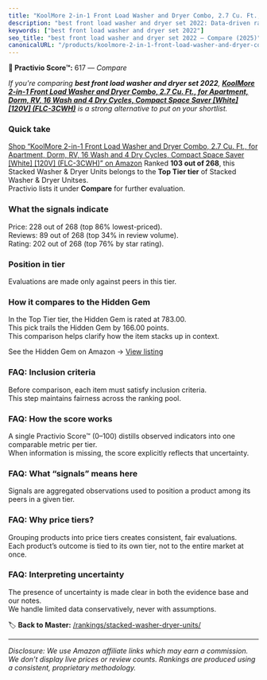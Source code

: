 ```yaml
---
title: "KoolMore 2-in-1 Front Load Washer and Dryer Combo, 2.7 Cu. Ft., for Apartment, Dorm, RV, 16 Wash and 4 Dry Cycles, Compact Space Saver [White] [120V] (FLC-3CWH)"
description: "best front load washer and dryer set 2022: Data-driven ranking using the Practivio Score™. Positioned by quality, value, demand, findability, momentum."
keywords: ["best front load washer and dryer set 2022"]
seo_title: "best front load washer and dryer set 2022 — Compare (2025)"
canonicalURL: "/products/koolmore-2-in-1-front-load-washer-and-dryer-combo-27-cu-ft-for-apartment-dorm-rv-16-wash-and-4-dry-cycles-compact-space-saver-white-120v-flc-3cwh-B09QXXBF2B/"
---
```


**🛒 Practivio Score™:** 617 — _Compare_


*If you're comparing **best front load washer and dryer set 2022**, **[KoolMore 2-in-1 Front Load Washer and Dryer Combo, 2.7 Cu. Ft., for Apartment, Dorm, RV, 16 Wash and 4 Dry Cycles, Compact Space Saver [White] [120V] (FLC-3CWH)](https://www.amazon.com/dp/B09QXXBF2B?tag=practivio-20)** is a strong alternative to put on your shortlist.*
### Quick take
[Shop “KoolMore 2-in-1 Front Load Washer and Dryer Combo, 2.7 Cu. Ft., for Apartment, Dorm, RV, 16 Wash and 4 Dry Cycles, Compact Space Saver [White] [120V] (FLC-3CWH)” on Amazon](https://www.amazon.com/dp/B09QXXBF2B?tag=practivio-20)
Ranked **103 out of 268**, this Stacked Washer & Dryer Units belongs to the **Top Tier tier** of Stacked Washer & Dryer Unitses.  
Practivio lists it under **Compare** for further evaluation.

### What the signals indicate
Price: 228 out of 268 (top 86% lowest-priced).  
Reviews: 89 out of 268 (top 34% in review volume).  
Rating: 202 out of 268 (top 76% by star rating).  

### Position in tier
Evaluations are made only against peers in this tier.

### How it compares to the Hidden Gem
In the Top Tier tier, the Hidden Gem is rated at 783.00.  
This pick trails the Hidden Gem by 166.00 points.  
This comparison helps clarify how the item stacks up in context.  

See the Hidden Gem on Amazon → [View listing](https://www.amazon.com/dp/B0D4282T95?tag=practivio-20)

### FAQ: Inclusion criteria
Before comparison, each item must satisfy inclusion criteria.  
This step maintains fairness across the ranking pool.

### FAQ: How the score works
A single Practivio Score™ (0–100) distills observed indicators into one comparable metric per tier.  
When information is missing, the score explicitly reflects that uncertainty.

### FAQ: What “signals” means here
Signals are aggregated observations used to position a product among its peers in a given tier.

### FAQ: Why price tiers?
Grouping products into price tiers creates consistent, fair evaluations.  
Each product’s outcome is tied to its own tier, not to the entire market at once.

### FAQ: Interpreting uncertainty
The presence of uncertainty is made clear in both the evidence base and our notes.  
We handle limited data conservatively, never with assumptions.

<!-- Missing template for Compare/CompareWithinPriceClass -->


🏷️ **Back to Master:** [/rankings/stacked-washer-dryer-units/](/rankings/stacked-washer-dryer-units/)

---
_Disclosure: We use Amazon affiliate links which may earn a commission. We don’t display live prices or review counts. Rankings are produced using a consistent, proprietary methodology._
